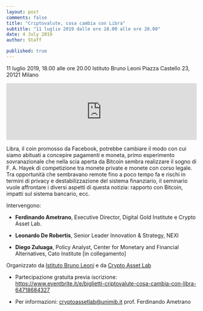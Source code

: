 ```yaml
---
layout: post
comments: false
title: "Criptovalute, cosa cambia con Libra"
subtitle: "11 luglio 2019 dalle ore 18.00 alle ore 20.00"
date: 4 July 2019
author: Staff

published: true
---
```


11 luglio 2019, 18.00 alle ore 20.00 
Istituto Bruno Leoni 
Piazza Castello 23, 20121 Milano

<iframe src="https://www.google.com/maps/embed?pb=!1m18!1m12!1m3!1d2798.0338176280156!2d9.175574214919578!3d45.469122679101005!2m3!1f0!2f0!3f0!3m2!1i1024!2i768!4f13.1!3m3!1m2!1s0x4786c14e3d99a8a3%3A0x223db8975fa454c9!2sIstituto+Bruno+Leoni+-+Idee+per+il+libero+mercato!5e0!3m2!1sen!2sit!4v1562262951605!5m2!1sen!2sit"  width="100%" height="auto" frameborder="0" style="border:0" allowfullscreen></iframe>

Libra, il coin promosso da Facebook, potrebbe cambiare il modo con cui siamo abituati a concepire pagamenti e moneta, primo esperimento sovranazionale che nella scia aperta da Bitcoin sembra realizzare il sogno di F. A. Hayek di competizione tra monete private e monete con corso legale. Tra opportunità che sembravano remote fino a poco tempo fa e rischi in termini di privacy e destabilizzazione del sistema finanziario, il seminario vuole affrontare i diversi aspetti di questa notizia: rapporto con Bitcoin, impatti sul sistema bancario, ecc.

Intervengono:

- **Ferdinando Ametrano**, Executive Director, Digital Gold Institute e Crypto Asset Lab.  

- **Leonardo De Robertis**, Senior Leader Innovation & Strategy, NEXI

- **Diego Zuluaga**, Policy Analyst, Center for Monetary and Financial Alternatives, Cato Institute [in collegamento]

Organizzato da [Istituto Bruno Leoni](http://www.brunoleoni.it/) e da [Crypto Asset Lab](https://cryptoassetlab.diseade.unimib.it/)

- Partecipazione gratuita previa iscrizione: https://www.eventbrite.it/e/biglietti-criptovalute-cosa-cambia-con-libra-64718684327

- Per informazioni: [cryptoassetlab@unimib.it](mailto:cryptoassetlab@unimib.it) prof. Ferdinando Ametrano
